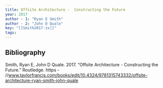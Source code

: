 ```yaml
---
title: Offsite Architecture -  Constructing the Future
year: 2017
author - 1: "Ryan E Smith"
author - 2: "John D Quale"
key: "[[Smith2017-zx]]"
tags:
---
```


## Bibliography
Smith, Ryan E, John D Quale. 2017. “Offsite Architecture -  Constructing the Future.” Routledge. https - //www.taylorfrancis.com/books/edit/10.4324/9781315743332/offsite-architecture-ryan-smith-john-quale